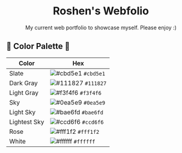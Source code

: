 <h1 align="center">
  Roshen's Webfolio
</h1>
<p align="center">
  My current web portfolio to showcase myself. Please enjoy :)
</p>

## 🎨 Color Palette 🎨

| Color          | Hex                                                                |
| -------------- | ------------------------------------------------------------------ |
| Slate          | ![#cbd5e1](https://via.placeholder.com/10/cbd5e1?text=+) `#cbd5e1` |
| Dark Gray      | ![#111827](https://via.placeholder.com/10/111827?text=+) `#111827` |
| Light Gray     | ![#f3f4f6](https://via.placeholder.com/10/f3f4f6?text=+) `#f3f4f6` |
| Sky            | ![#0ea5e9](https://via.placeholder.com/10/0ea5e9?text=+) `#0ea5e9` |
| Light Sky      | ![#bae6fd](https://via.placeholder.com/10/bae6fd?text=+) `#bae6fd` |
| Lightest Sky   | ![#ccd6f6](https://via.placeholder.com/10/ccd6f6?text=+) `#ccd6f6` |
| Rose           | ![#fff1f2](https://via.placeholder.com/10/fff1f2?text=+) `#fff1f2` |
| White          | ![#ffffff](https://via.placeholder.com/10/ffffff?text=+) `#ffffff` |

